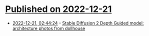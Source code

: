 # [Published on 2022-12-21](index.md)

* [2022-12-21, 02:44:24](https://news.ycombinator.com/item?id=34076077) - [Stable Diffusion 2 Depth Guided model: architecture photos from dollhouse](https://twitter.com/justlv/status/1605276764598665217)
